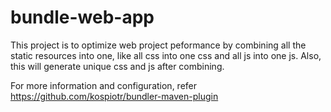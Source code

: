# bundle-web-app

This project is to optimize web project peformance by combining all the static resources into one, like all css into one css and all js into one js.
Also, this will generate unique css and js after combining. 

For more information and configuration, refer https://github.com/kospiotr/bundler-maven-plugin
